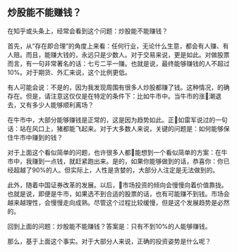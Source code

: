 

## 炒股能不能赚钱？

在知乎或头条上，经常会看到这个问题：炒股能不能赚钱？

首先，从“存在即合理”的角度上来看：任何行业，无论什么生意，都会有人赚、有人赔。而且，能赚大钱的，永远只是少数人。对于交易来说，更是如此。对做股票而言，有一句非常著名的话：七亏二平一赚。也就是说，最终能够赚钱的人不超过10%。对于期货、外汇来说，这个比例更低。

有人可能会说：不是的，因为我发现周围有很多人炒股都赚了钱。这种情况，的确存在。但是，请注意这仅仅是在特定的条件下：比如牛市中。当牛市的涨潮退去，又有多少人能够顺利离场？

在牛市中，大部分能够赚钱是正常的，这是因为趋势如此。正如雷军说过的一句话：站在风口上，猪都能飞起来。对于大多数人来说，关键的问题是：如何能够保住牛市中赚到的钱？

对于上面这个看似简单的问题，也许很多人都能想到一个看似简单的方案：在牛市中，我赚到一点钱，就赶紧跑出来。是的，如果你能够做到的话，恭喜你：你已经超越了90%的人。但实际上，人性是贪婪的，大部分人注定是无法做到的。

此外，随着中国证券改革的发展。以后，市场投资的倾向会慢慢向着价值靠拢。也就是说，即便是牛市，如果选不到合适的股票的话，也有可能赚不到钱。市场会越来越理性，会慢慢走向成熟。尽管这个过程比较缓慢，但是这个发展趋势是必然的。

回到上面的问题：炒股能不能赚钱？答案是：只有不到10%的人能够赚钱。

那么，基于上面这个事实。对于大部分人来说，正确的投资姿势是什么呢？





